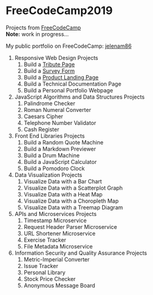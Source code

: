# FreeCodeCamp2019
Projects from [FreeCodeCamp](https://www.freecodecamp.org/)
<br><strong>Note:</strong> work in progress...


My public portfolio on FreeCodeCamp: [jelenam86](https://www.freecodecamp.org/jelenam86)


1. Responsive Web Design Projects
    1. Build a [Tribute Page](https://codepen.io/jelenam86/full/QXZpvM)
    2. Build a [Survey Form](https://codepen.io/jelenam86/full/QXzgpo)
    3. Build a [Product Landing Page](https://codepen.io/jelenam86/full/ewPvvK)
    4. Build a Technical Documentation Page
    5. Build a Personal Portfolio Webpage
2. JavaScript Algorithms and Data Structures Projects
    1. Palindrome Checker
    2. Roman Numeral Converter
    3. Caesars Cipher
    4. Telephone Number Validator
    5. Cash Register
3. Front End Libraries Projects
    1. Build a Random Quote Machine
    2. Build a Markdown Previewer
    3. Build a Drum Machine
    4. Build a JavaScript Calculator
    5. Build a Pomodoro Clock
4. Data Visualization Projects
    1. Visualize Data with a Bar Chart
    2. Visualize Data with a Scatterplot Graph
    3. Visualize Data with a Heat Map
    4. Visualize Data with a Choropleth Map
    5. Visualize Data with a Treemap Diagram    
5. APIs and Microservices Projects
    1. Timestamp Microservice
    2. Request Header Parser Microservice
    3. URL Shortener Microservice
    4. Exercise Tracker
    5. File Metadata Microservice
6. Information Security and Quality Assurance Projects
    1. Metric-Imperial Converter
    2. Issue Tracker
    3. Personal Library
    4. Stock Price Checker
    5. Anonymous Message Board
